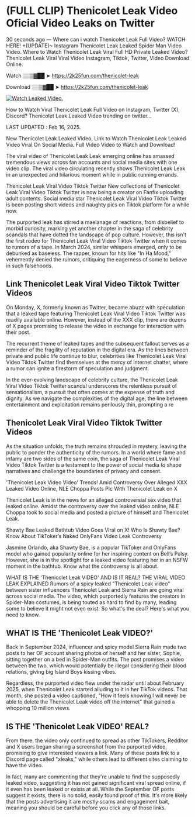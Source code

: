 # (FULL CLIP) Thenicolet Leak Video Oficial Video Leaks on Twitter

30 seconds ago — Where can i watch Thenicolet Leak Full Video? WATCH HERE! +(UPDATE)~ Instagram Thenicolet Leak Leaked Spider Man Video Video. Where to Watch Thenicolet Leak Viral Full HD Private Leaked Video? Thenicolet Leak Viral Viral Video Instagram, Tiktok, Twitter, Video Download Online.

Watch ░░▒▓██ ➤ https://2k25fun.com/thenicolet-leak

Download ░░▒▓██ ➤ https://2k25fun.com/thenicolet-leak

[![Watch Leaked Video.](https://miro.medium.com/v2/resize:fit:828/format:webp/1*cilzJN44JGOrTw9NJCrNHA.gif "Watch Leaked Video")](https://2k25fun.com/thenicolet-leak)

How to Watch Viral Thenicolet Leak Full Video on Instagram, Twitter (X), Discord? Thenicolet Leak Leaked Video trending on twitter...

LAST UPDATED : Feb 16, 2025.

New Thenicolet Leak Leaked Video, Link to Watch Thenicolet Leak Leaked Video Viral On Social Media. Full Video Video to Watch and Download!

The viral video of Thenicolet Leak Leak emerging online has amassed tremendous views across fan accounts and social media sites with one video clip. The viral video circulating recently shows Thenicolet Leak Leak in an unexpected and hilarious moment while in public running errands.

Thenicolet Leak Viral Video Tiktok Twitter New collections of Thenicolet Leak Viral Video Tiktok Twitter is now being a creator on Fanfix uploading adult contents. Social media star Thenicolet Leak Viral Video Tiktok Twitter is been posting short videos and naughty pics on Tiktok platform for a while now.

The purported leak has stirred a maelanage of reactions, from disbelief to morbid curiosity, marking yet another chapter in the saga of celebrity scandals that have dotted the landscape of pop culture. However, this isn't the first rodeo for Thenicolet Leak Viral Video Tiktok Twitter when it comes to rumors of a tape. In March 2024, similar whispers emerged, only to be debunked as baseless. The rapper, known for hits like "In Ha Mood," vehemently denied the rumors, critiquing the eagerness of some to believe in such falsehoods.

## Link Thenicolet Leak Viral Video Tiktok Twitter Videos

On Monday, X, formerly known as Twitter, became abuzz with speculation that a leaked tape featuring Thenicolet Leak Viral Video Tiktok Twitter was readily available online. However, instead of the XXX clip, there are dozens of X pages promising to release the video in exchange for interaction with their post.

The recurrent theme of leaked tapes and the subsequent fallout serves as a reminder of the fragility of reputation in the digital era. As the lines between private and public life continue to blur, celebrities like Thenicolet Leak Viral Video Tiktok Twitter find themselves at the mercy of internet chatter, where a rumor can ignite a firestorm of speculation and judgment.

In the ever-evolving landscape of celebrity culture, the Thenicolet Leak Viral Video Tiktok Twitter scandal underscores the relentless pursuit of sensationalism, a pursuit that often comes at the expense of truth and dignity. As we navigate the complexities of the digital age, the line between entertainment and exploitation remains perilously thin, prompting a re

##  Thenicolet Leak Viral Video Tiktok Twitter Videos

As the situation unfolds, the truth remains shrouded in mystery, leaving the public to ponder the authenticity of the rumors. In a world where fame and infamy are two sides of the same coin, the saga of Thenicolet Leak Viral Video Tiktok Twitter is a testament to the power of social media to shape narratives and challenge the boundaries of privacy and consent.

'Thenicolet Leak Video Video' Trends! Amid Controversy Over Alleged XXX Leaked Video Online, NLE Choppa Posts Pic With Thenicolet Leak on X

Thenicolet Leak is in the news for an alleged controversial sex video that leaked online. Amidst the controversy over the leaked video online, NLE Choppa took to social media and posted a picture of himself and Thenicolet Leak.

Shawty Bae Leaked Bathtub Video Goes Viral on X! Who Is Shawty Bae? Know About TikToker’s Naked OnlyFans Video Leak Controversy

Jasmine Orlando, aka Shawty Bae, is a popular TikToker and OnlyFans model who gained popularity online for her inspiring content on Bell’s Palsy. However, she is in the spotlight for a leaked video featuring her in an NSFW moment in the bathtub. Know what the controversy is all about.

WHAT IS THE 'Thenicolet Leak VIDEO' AND IS IT REAL? THE VIRAL VIDEO LEAK EXPLAINED Rumors of a spicy leaked "Thenicolet Leak video" between sister influencers Thenicolet Leak and Sierra Rain are going viral across social media. The video, which purportedly features the creators in Spider-Man costumes, is being touted as hard to find by many, leading some to believe it might not even exist. So what's the deal? Here's what you need to know.

## WHAT IS THE 'Thenicolet Leak VIDEO?'

Back in September 2024, influencer and spicy model Sierra Rain made two posts to her OF account sharing photos of herself and her sister, Sophie, sitting together on a bed in Spider-Man outfits. The post promises a video between the two, which would potentially be illegal considering their blood relations, giving big Island Boys kissing vibes.

Regardless, the purported video flew under the radar until about February 2025, when Thenicolet Leak started alluding to it in her TikTok videos. That month, she posted a video captioned, "How it feels knowing I will never be able to delete the Thenicolet Leak video off the internet" that gained a whopping 10 million views.

## IS THE 'Thenicolet Leak VIDEO' REAL?

From there, the video only continued to spread as other TikTokers, Redditor and X users began sharing a screenshot from the purported video, promising to give interested viewers a link. Many of these posts link to a Discord page called "xleaks," while others lead to different sites claiming to have the video.

In fact, many are commenting that they're unable to find the supposedly leaked video, suggesting it has not gained significant viral spread online, if it even has been leaked or exists at all. While the September OF posts suggest it exists, there is no solid, easily found proof of this. It's more likely that the posts advertising it are mostly scams and engagement bait, meaning you should be careful before you click any of those links.